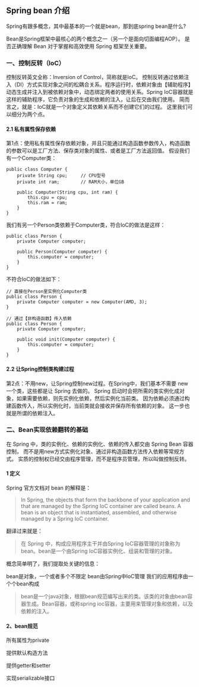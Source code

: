 

## Spring bean 介绍

Spring有跟多概念，其中最基本的一个就是bean，那到底spring bean是什么?

Bean是Spring框架中最核心的两个概念之一（另一个是面向切面编程AOP）。 是否正确理解 Bean 对于掌握和高效使用 Spring 框架至关重要。 


### 一、控制反转（IoC）

控制反转英文全称：Inversion of Control，简称就是IoC。 控制反转通过依赖注入（DI）方式实现对象之间的松耦合关系。程序运行时，依赖对象由【辅助程序】动态生成并注入到被依赖对象中，动态绑定两者的使用关系。Spring IoC容器就是这样的辅助程序，它负责对象的生成和依赖的注入，让后在交由我们使用。 简而言之，就是：IoC就是一个对象定义其依赖关系而不创建它们的过程。 这里我们可以细分为两个点。 

#### 2.1 私有属性保存依赖

第1点：使用私有属性保存依赖对象，并且只能通过构造函数参数传入，构造函数的参数可以是工厂方法、保存类对象的属性、或者是工厂方法返回值。 假设我们有一个Computer类： 

```
public class Computer {
    private String cpu;     // CPU型号
    private int ram;        // RAM大小，单位GB

    public Computer(String cpu, int ram) {
        this.cpu = cpu;
        this.ram = ram;
    }
}
```

我们有另一个Person类依赖于Computer类，符合IoC的做法是这样： 

```
public class Person {
    private Computer computer;

    public Person(Computer computer) {
        this.computer = computer;
    }
}
```

不符合IoC的做法如下：

```
// 直接在Person里实例化Computer类
public class Person {
    private Computer computer = new Computer(AMD, 3);
}

// 通过【非构造函数】传入依赖
public class Person {
    private Computer computer;

    public void init(Computer computer) {
        this.computer = computer;
    }
}
```

#### 2.2 让Spring控制类构建过程

第2点：不用new，让Spring控制new过程。在Spring中，我们基本不需要 new 一个类，这些都是让 Spring 去做的。 Spring 启动时会把所需的类实例化成对象，如果需要依赖，则先实例化依赖，然后实例化当前类。 因为依赖必须通过构建函数传入，所以实例化时，当前类就会接收并保存所有依赖的对象。 这一步也就是所谓的依赖注入。 


### 二、Bean实现依赖翻转的基础

在 Spring 中，类的实例化、依赖的实例化、依赖的传入都交由 Spring Bean 容器控制， 而不是用new方式实例化对象、通过非构造函数方法传入依赖等常规方式。 实质的控制权已经交由程序管理，而不是程序员管理，所以叫做控制反转。

#### 1 定义
Spring 官方文档对 bean 的解释是： 

>In Spring, the objects that form the backbone of your application and that are managed by the Spring IoC container are called beans. A bean is an object that is instantiated, assembled, and otherwise managed by a Spring IoC container.

翻译过来就是：

>在 Spring 中，构成应用程序主干并由Spring IoC容器管理的对象称为bean。bean是一个由Spring IoC容器实例化、组装和管理的对象。


概念简单明了，我们提取处关键的信息： 

bean是对象，一个或者多个不限定
bean由Spring中IoC管理
我们的应用程序由一个个bean构成

 
> bean是一个java对象，根据bean规范编写出来的类。该类的对象由bean容器生成。Bean容器，或称spring ioc容器，主要用来管理对象和依赖，以及依赖的注入。

#### 2、bean规范 

所有属性为private

提供默认构造方法

提供getter和setter

实现serializable接口


